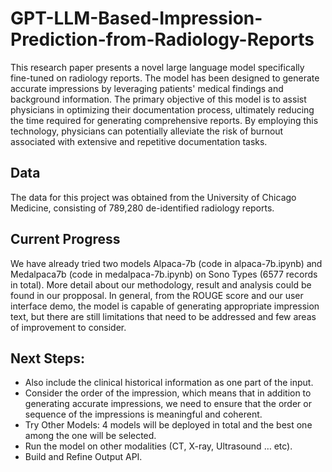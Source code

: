 # GPT-LLM-Based-Impression-Prediction-from-Radiology-Reports

This research paper presents a novel large language model specifically fine-tuned on radiology reports. The model has been designed to generate accurate impressions by leveraging patients' medical findings and background information. The primary objective of this model is to assist physicians in optimizing their documentation process, ultimately reducing the time required for generating comprehensive reports. By employing this technology, physicians can potentially alleviate the risk of burnout associated with extensive and repetitive documentation tasks.

## Data
The data for this project was obtained from the University of Chicago Medicine, consisting of 789,280 de-identified radiology reports. 

## Current Progress
We have already tried two models Alpaca-7b (code in alpaca-7b.ipynb) and Medalpaca7b (code in medalpaca-7b.ipynb) on Sono Types (6577 records in total). More detail about our methodology, result and analysis could be found in our propposal. In general, from the ROUGE score and our user interface demo, the model is capable of generating appropriate impression text, but there are still limitations that need to be addressed and few areas of improvement to consider.

## Next Steps:
- Also include the clinical historical information as one part of the input.
- Consider the order of the impression, which means that in addition to generating accurate impressions, we need to ensure that the order or sequence of the impressions is meaningful and coherent.
- Try Other Models: 4 models will be deployed in total and the best one among the one will be selected.
- Run the model on other modalities (CT, X-ray, Ultrasound … etc).
- Build and Refine Output API.
